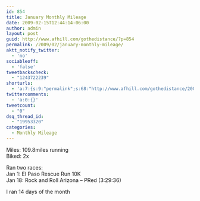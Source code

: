 ```yaml
---
id: 854
title: January Monthly Mileage
date: 2009-02-15T12:44:14-06:00
author: admin
layout: post
guid: http://www.afhill.com/gothedistance/?p=854
permalink: /2009/02/january-monthly-mileage/
aktt_notify_twitter:
  - 'no'
sociableoff:
  - 'false'
tweetbackscheck:
  - "1243722239"
shorturls:
  - 'a:7:{s:9:"permalink";s:68:"http://www.afhill.com/gothedistance/2009/02/january-monthly-mileage/";s:7:"tinyurl";s:25:"http://tinyurl.com/oc47gh";s:4:"isgd";s:17:"http://is.gd/zm2g";s:5:"bitly";s:19:"http://bit.ly/XcORl";s:5:"snipr";s:22:"http://snipr.com/hwxta";s:5:"snurl";s:22:"http://snurl.com/hwxta";s:7:"snipurl";s:24:"http://snipurl.com/hwxta";}'
twittercomments:
  - 'a:0:{}'
tweetcount:
  - "0"
dsq_thread_id:
  - "19953320"
categories:
  - Monthly Mileage
---
```

Miles: 109.8miles running  
Biked: 2x

Ran two races:  
Jan 1: El Paso Rescue Run 10K  
Jan 18: Rock and Roll Arizona &#8211; PRed (3:29:36)

I ran 14 days of the month